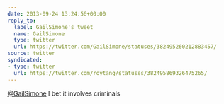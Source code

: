 ```yaml
---
date: 2013-09-24 13:24:56+00:00
reply_to:
  label: GailSimone's tweet
  name: GailSimone
  type: twitter
  url: https://twitter.com/GailSimone/statuses/382495260212883457/
source: twitter
syndicated:
- type: twitter
  url: https://twitter.com/roytang/statuses/382495869326475265/
---
```


[@GailSimone](https://twitter.com/GailSimone/) I bet it involves criminals